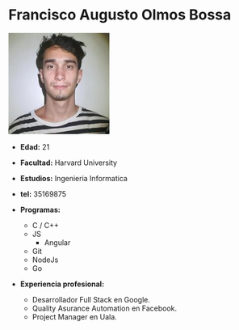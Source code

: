 # Francisco Augusto Olmos Bossa

![](assets/perfil.jpeg 'foto de perfil')

* __Edad:__ 21

* __Facultad:__ Harvard University

* __Estudios:__ Ingenieria Informatica

* __tel:__ 35169875

* __Programas:__
    * C / C++
    * JS
        * Angular
    * Git
    * NodeJs
    * Go

* __Experiencia profesional:__
    * Desarrollador Full Stack en Google.
    * Quality Asurance Automation en Facebook.
    * Project Manager en Uala.

